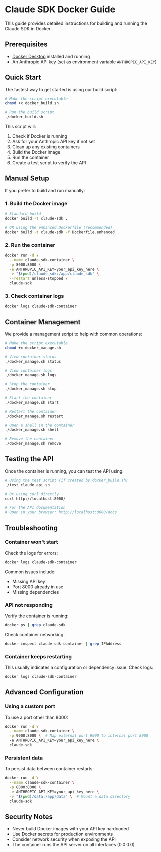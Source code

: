 # Claude SDK Docker Guide

This guide provides detailed instructions for building and running the Claude SDK in Docker.

## Prerequisites

- [Docker Desktop](https://www.docker.com/products/docker-desktop/) installed and running
- An Anthropic API key (set as environment variable `ANTHROPIC_API_KEY`)

## Quick Start

The fastest way to get started is using our build script:

```bash
# Make the script executable
chmod +x docker_build.sh

# Run the build script
./docker_build.sh
```

This script will:
1. Check if Docker is running
2. Ask for your Anthropic API key if not set
3. Clean up any existing containers
4. Build the Docker image
5. Run the container
6. Create a test script to verify the API

## Manual Setup

If you prefer to build and run manually:

### 1. Build the Docker image

```bash
# Standard build
docker build -t claude-sdk .

# OR using the enhanced Dockerfile (recommended)
docker build -t claude-sdk -f Dockerfile.enhanced .
```

### 2. Run the container

```bash
docker run -d \
  --name claude-sdk-container \
  -p 8000:8000 \
  -e ANTHROPIC_API_KEY=your_api_key_here \
  -v "$(pwd)/claude_sdk:/app/claude_sdk" \
  --restart unless-stopped \
  claude-sdk
```

### 3. Check container logs

```bash
docker logs claude-sdk-container
```

## Container Management

We provide a management script to help with common operations:

```bash
# Make the script executable
chmod +x docker_manage.sh

# View container status
./docker_manage.sh status

# View container logs
./docker_manage.sh logs

# Stop the container
./docker_manage.sh stop

# Start the container
./docker_manage.sh start

# Restart the container
./docker_manage.sh restart

# Open a shell in the container
./docker_manage.sh shell

# Remove the container
./docker_manage.sh remove
```

## Testing the API

Once the container is running, you can test the API using:

```bash
# Using the test script (if created by docker_build.sh)
./test_claude_api.sh

# Or using curl directly
curl http://localhost:8000/

# For the API documentation
# Open in your browser: http://localhost:8000/docs
```

## Troubleshooting

### Container won't start

Check the logs for errors:

```bash
docker logs claude-sdk-container
```

Common issues include:
- Missing API key
- Port 8000 already in use
- Missing dependencies

### API not responding

Verify the container is running:

```bash
docker ps | grep claude-sdk
```

Check container networking:

```bash
docker inspect claude-sdk-container | grep IPAddress
```

### Container keeps restarting

This usually indicates a configuration or dependency issue. Check logs:

```bash
docker logs claude-sdk-container
```

## Advanced Configuration

### Using a custom port

To use a port other than 8000:

```bash
docker run -d \
  --name claude-sdk-container \
  -p 9000:8000 \  # Map external port 9000 to internal port 8000
  -e ANTHROPIC_API_KEY=your_api_key_here \
  claude-sdk
```

### Persistent data

To persist data between container restarts:

```bash
docker run -d \
  --name claude-sdk-container \
  -p 8000:8000 \
  -e ANTHROPIC_API_KEY=your_api_key_here \
  -v "$(pwd)/data:/app/data" \  # Mount a data directory
  claude-sdk
```

## Security Notes

- Never build Docker images with your API key hardcoded
- Use Docker secrets for production environments
- Consider network security when exposing the API
- The container runs the API server on all interfaces (0.0.0.0)